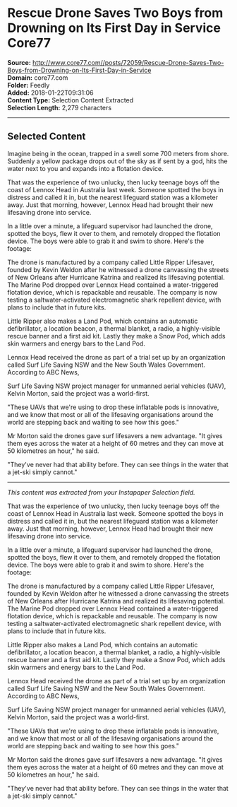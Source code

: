 # Rescue Drone Saves Two Boys from Drowning on Its First Day in Service Core77

**Source:** http://www.core77.com//posts/72059/Rescue-Drone-Saves-Two-Boys-from-Drowning-on-Its-First-Day-in-Service  
**Domain:** core77.com  
**Folder:** Feedly  
**Added:** 2018-01-22T09:31:06  
**Content Type:** Selection Content Extracted  
**Selection Length:** 2,279 characters  


---

## Selected Content

Imagine being in the ocean, trapped in a swell some 700 meters from shore. Suddenly a yellow package drops out of the sky as if sent by a god, hits the water next to you and expands into a flotation device.

That was the experience of two unlucky, then lucky teenage boys off the coast of Lennox Head in Australia last week. Someone spotted the boys in distress and called it in, but the nearest lifeguard station was a kilometer away. Just that morning, however, Lennox Head had brought their new lifesaving drone into service.

In a little over a minute, a lifeguard supervisor had launched the drone, spotted the boys, flew it over to them, and remotely dropped the flotation device. The boys were able to grab it and swim to shore. Here's the footage:

The drone is manufactured by a company called Little Ripper Lifesaver, founded by Kevin Weldon after he witnessed a drone canvassing the streets of New Orleans after Hurricane Katrina and realized its lifesaving potential. The Marine Pod dropped over Lennox Head contained a water-triggered flotation device, which is repackable and reusable. The company is now testing a saltwater-activated electromagnetic shark repellent device, with plans to include that in future kits.

Little Ripper also makes a Land Pod, which contains an automatic defibrillator, a location beacon, a thermal blanket, a radio, a highly-visible rescue banner and a first aid kit. Lastly they make a Snow Pod, which adds skin warmers and energy bars to the Land Pod.

Lennox Head received the drone as part of a trial set up by an organization called Surf Life Saving NSW and the New South Wales Government. According to ABC News,

Surf Life Saving NSW project manager for unmanned aerial vehicles (UAV), Kelvin Morton, said the project was a world-first.

"These UAVs that we're using to drop these inflatable pods is innovative, and we know that most or all of the lifesaving organisations around the world are stepping back and waiting to see how this goes."

Mr Morton said the drones gave surf lifesavers a new advantage. "It gives them eyes across the water at a height of 60 metres and they can move at 50 kilometres an hour," he said.

"They've never had that ability before. They can see things in the water that a jet-ski simply cannot."

---

*This content was extracted from your Instapaper Selection field.*

That was the experience of two unlucky, then lucky teenage boys off the coast of Lennox Head in Australia last week. Someone spotted the boys in distress and called it in, but the nearest lifeguard station was a kilometer away. Just that morning, however, Lennox Head had brought their new lifesaving drone into service.

In a little over a minute, a lifeguard supervisor had launched the drone, spotted the boys, flew it over to them, and remotely dropped the flotation device. The boys were able to grab it and swim to shore. Here's the footage:

The drone is manufactured by a company called Little Ripper Lifesaver, founded by Kevin Weldon after he witnessed a drone canvassing the streets of New Orleans after Hurricane Katrina and realized its lifesaving potential. The Marine Pod dropped over Lennox Head contained a water-triggered flotation device, which is repackable and reusable. The company is now testing a saltwater-activated electromagnetic shark repellent device, with plans to include that in future kits.

Little Ripper also makes a Land Pod, which contains an automatic defibrillator, a location beacon, a thermal blanket, a radio, a highly-visible rescue banner and a first aid kit. Lastly they make a Snow Pod, which adds skin warmers and energy bars to the Land Pod.

Lennox Head received the drone as part of a trial set up by an organization called Surf Life Saving NSW and the New South Wales Government. According to ABC News,

Surf Life Saving NSW project manager for unmanned aerial vehicles (UAV), Kelvin Morton, said the project was a world-first.

"These UAVs that we're using to drop these inflatable pods is innovative, and we know that most or all of the lifesaving organisations around the world are stepping back and waiting to see how this goes."

Mr Morton said the drones gave surf lifesavers a new advantage. "It gives them eyes across the water at a height of 60 metres and they can move at 50 kilometres an hour," he said. 

"They've never had that ability before. They can see things in the water that a jet-ski simply cannot."
